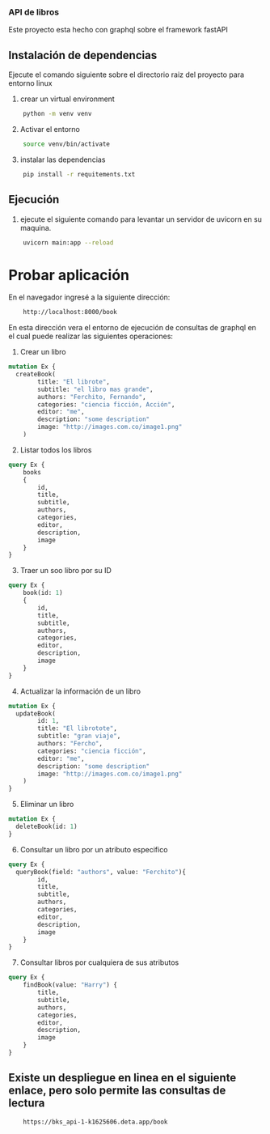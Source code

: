### API de libros

Este proyecto esta hecho con graphql sobre el framework fastAPI

## Instalación de dependencias

Ejecute el comando siguiente sobre el directorio raiz del proyecto para entorno linux

1. crear un virtual environment


```bash
    python -m venv venv
```

2. Activar el entorno

```bash
    source venv/bin/activate
```

3. instalar las dependencias

```bash
    pip install -r requitements.txt
```
## Ejecución

1. ejecute el siguiente comando para levantar un servidor de uvicorn en su maquina.


```bash
    uvicorn main:app --reload
```

# Probar aplicación

En el navegador ingresé a la siguiente dirección: 


```bash
    http://localhost:8000/book
```

En esta dirección vera el entorno de ejecución de consultas de graphql en el cual puede realizar las siguientes operaciones:

1. Crear un libro


```graphql
mutation Ex {
  createBook(
		title: "El librote", 
		subtitle: "el libro mas grande",
		authors: "Ferchito, Fernando",
		categories: "ciencia ficción, Acción",
		editor: "me",
		description: "some description"
		image: "http://images.com.co/image1.png"
	)
```

2. Listar todos los libros

```graphql
query Ex {
	books
	{
		id,
		title,
		subtitle,
		authors,
		categories,
		editor,
		description,
		image
	}
}
```

3. Traer un soo libro por su ID

```graphql
query Ex {
	book(id: 1)
	{
		id,
		title,
		subtitle,
		authors,
		categories,
		editor,
		description,
		image
	}
}
```

4. Actualizar la información de un libro

```graphql
mutation Ex {
  updateBook(
		id: 1,
		title: "El librotote", 
		subtitle: "gran viaje",
		authors: "Fercho",
		categories: "ciencia ficción",
		editor: "me",
		description: "some description"
		image: "http://images.com.co/image1.png"
	)
}
```

5. Eliminar un libro

```graphql
mutation Ex {
  deleteBook(id: 1)
}
```

6. Consultar un libro por un atributo especifico

```graphql
query Ex {
  queryBook(field: "authors", value: "Ferchito"){
		id,
		title,
		subtitle,
		authors,
		categories,
		editor,
		description,
		image
	}
}
```

7. Consultar libros por cualquiera de sus atributos

```graphql
query Ex {
	findBook(value: "Harry") {
		title,
		subtitle,
		authors,
		categories,
		editor,
		description,
		image
	}
}
```

## Existe un despliegue en linea en el siguiente enlace, pero solo permite las consultas de lectura

```
    https://bks_api-1-k1625606.deta.app/book
```
